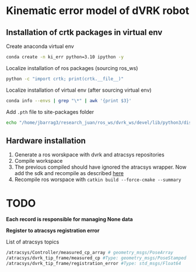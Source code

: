 # Kinematic error model of dVRK robot


## Installation of crtk packages in virtual env
Create anaconda virtual env
```bash
conda create -n ki_err python=3.10 ipython -y
```

Localize installation of ros packages (sourcing ros_ws)

```bash
python -c "import crtk; print(crtk.__file__)"
```

Localize installation of virtual env (after sourcing virtual env)
```bash
conda info --envs | grep "\*" | awk '{print $3}'
```

Add `.pth` file to site-packages folder
```bash
echo "/home/jbarrag3/research_juan/ros_ws/dvrk_ws/devel/lib/python3/dist-packages" > /home/jbarrag3/anaconda3/envs/ki_err/lib/python3.10/site-packages/dvrk_crtk.pth
```

## Hardware installation

1. Generate a ros worskpace with dvrk and atracsys repositories
2. Compile workspace
3. The previous compiled should have ignored the atracsys wrapper. Now add the sdk and recompile as described [here](https://github.com/jhu-saw/sawAtracsysFusionTrack/tree/devel)
4. Recompile ros worspace with `catkin build --force-cmake --summary`


# TODO

**Each record is responsible for managing None data**

**Register to atracsys registration error**

List of atracsys topics
```bash
/atracsys/Controller/measured_cp_array # geometry_msgs/PoseArray 
/atracsys/dvrk_tip_frame/measured_cp #Type: geometry_msgs/PoseStamped
/atracsys/dvrk_tip_frame/registration_error #Type: std_msgs/Float64
```



